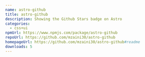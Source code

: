 ```yaml
---
name: astro-github
title: astro-github
description: Showing the Github Stars badge on Astro
categories:
  - css+ui
npmUrl: https://www.npmjs.com/package/astro-github
repoUrl: https://github.com/mzaini30/astro-github
homepageUrl: https://github.com/mzaini30/astro-github#readme
downloads: 5
---
```

